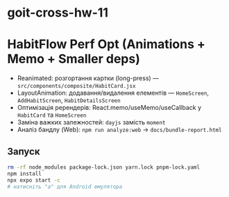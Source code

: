 # goit-cross-hw-11

# HabitFlow Perf Opt (Animations + Memo + Smaller deps)

- Reanimated: розгортання картки (long-press) — `src/components/composite/HabitCard.jsx`
- LayoutAnimation: додавання/видалення елементів — `HomeScreen`, `AddHabitScreen`, `HabitDetailsScreen`
- Оптимізація ререндерів: React.memo/useMemo/useCallback у `HabitCard` та `HomeScreen`
- Заміна важких залежностей: `dayjs` замість `moment`
- Аналіз бандлу (Web): `npm run analyze:web` → `docs/bundle-report.html`

## Запуск

```bash
rm -rf node_modules package-lock.json yarn.lock pnpm-lock.yaml
npm install
npx expo start -c
# натисніть "a" для Android емулятора
```
